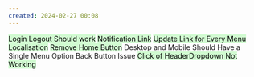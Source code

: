 ```yaml
---
created: 2024-02-27 00:08
---
```

<mark style="background: #BBFABBA6;">Login Logout Should work</mark>
<mark style="background: #BBFABBA6;">Notification Link</mark>
<mark style="background: #BBFABBA6;">Update Link for Every Menu </mark>
<mark style="background: #BBFABBA6;">Localisation</mark>
<mark style="background: #BBFABBA6;">Remove Home Button</mark>
Desktop and Mobile Should Have a Single Menu Option
Back Button Issue
<mark style="background: #BBFABBA6;">Click of HeaderDropdown Not Working</mark>

